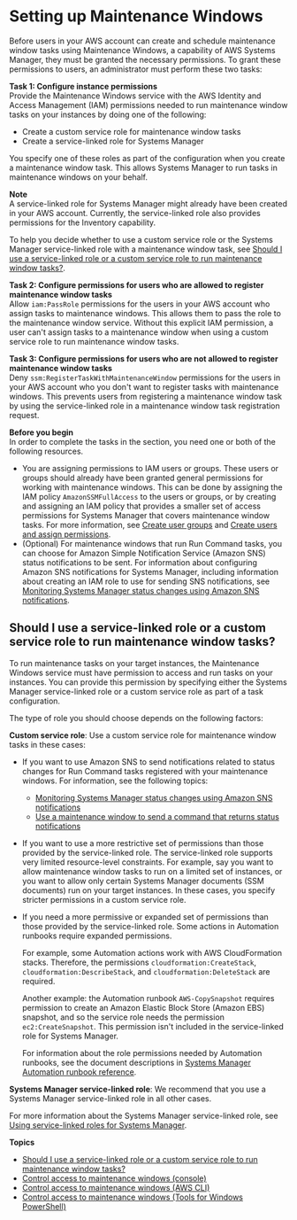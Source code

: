 # Setting up Maintenance Windows<a name="sysman-maintenance-permissions"></a>

Before users in your AWS account can create and schedule maintenance window tasks using Maintenance Windows, a capability of AWS Systems Manager, they must be granted the necessary permissions\. To grant these permissions to users, an administrator must perform these two tasks:

**Task 1: Configure instance permissions**  
Provide the Maintenance Windows service with the AWS Identity and Access Management \(IAM\) permissions needed to run maintenance window tasks on your instances by doing one of the following: 
+ Create a custom service role for maintenance window tasks
+ Create a service\-linked role for Systems Manager

You specify one of these roles as part of the configuration when you create a maintenance window task\. This allows Systems Manager to run tasks in maintenance windows on your behalf\.

**Note**  
A service\-linked role for Systems Manager might already have been created in your AWS account\. Currently, the service\-linked role also provides permissions for the Inventory capability\.

To help you decide whether to use a custom service role or the Systems Manager service\-linked role with a maintenance window task, see [Should I use a service\-linked role or a custom service role to run maintenance window tasks?](#maintenance-window-tasks-service-role)\.

**Task 2: Configure permissions for users who are allowed to register maintenance window tasks**  
Allow `iam:PassRole` permissions for the users in your AWS account who assign tasks to maintenance windows\. This allows them to pass the role to the maintenance window service\. Without this explicit IAM permission, a user can't assign tasks to a maintenance window when using a custom service role to run maintenance window tasks\. 

**Task 3: Configure permissions for users who are not allowed to register maintenance window tasks**  
Deny `ssm:RegisterTaskWithMaintenanceWindow` permissions for the users in your AWS account who you don't want to register tasks with maintenance windows\. This prevents users from registering a maintenance window task by using the service\-linked role in a maintenance window task registration request\.

**Before you begin**  
In order to complete the tasks in the section, you need one or both of the following resources\.
+ You are assigning permissions to IAM users or groups\. These users or groups should already have been granted general permissions for working with maintenance windows\. This can be done by assigning the IAM policy `AmazonSSMFullAccess` to the users or groups, or by creating and assigning an IAM policy that provides a smaller set of access permissions for Systems Manager that covers maintenance window tasks\. For more information, see [Create user groups](setup-create-users-nonadmin-groups.md) and [Create users and assign permissions](setup-create-users-nonadmin-users.md)\.
+ \(Optional\) For maintenance windows that run Run Command tasks, you can choose for Amazon Simple Notification Service \(Amazon SNS\) status notifications to be sent\. For information about configuring Amazon SNS notifications for Systems Manager, including information about creating an IAM role to use for sending SNS notifications, see [Monitoring Systems Manager status changes using Amazon SNS notifications](monitoring-sns-notifications.md)\.

## Should I use a service\-linked role or a custom service role to run maintenance window tasks?<a name="maintenance-window-tasks-service-role"></a>

To run maintenance tasks on your target instances, the Maintenance Windows service must have permission to access and run tasks on your instances\. You can provide this permission by specifying either the Systems Manager service\-linked role or a custom service role as part of a task configuration\.

The type of role you should choose depends on the following factors:

**Custom service role**: Use a custom service role for maintenance window tasks in these cases:
+ If you want to use Amazon SNS to send notifications related to status changes for Run Command tasks registered with your maintenance windows\. For information, see the following topics:
  + [Monitoring Systems Manager status changes using Amazon SNS notifications](monitoring-sns-notifications.md)
  + [Use a maintenance window to send a command that returns status notifications](monitoring-sns-mw-register.md)
+ If you want to use a more restrictive set of permissions than those provided by the service\-linked role\. The service\-linked role supports very limited resource\-level constraints\. For example, say you want to allow maintenance window tasks to run on a limited set of instances, or you want to allow only certain Systems Manager documents \(SSM documents\) run on your target instances\. In these cases, you specify stricter permissions in a custom service role\.
+ If you need a more permissive or expanded set of permissions than those provided by the service\-linked role\. Some actions in Automation runbooks require expanded permissions\.

  For example, some Automation actions work with AWS CloudFormation stacks\. Therefore, the permissions `cloudformation:CreateStack`, `cloudformation:DescribeStack`, and `cloudformation:DeleteStack` are required\. 

  Another example: the Automation runbook `AWS-CopySnapshot` requires permission to create an Amazon Elastic Block Store \(Amazon EBS\) snapshot, and so the service role needs the permission `ec2:CreateSnapshot`\. This permission isn't included in the service\-linked role for Systems Manager\. 

  For information about the role permissions needed by Automation runbooks, see the document descriptions in [Systems Manager Automation runbook reference](automation-documents-reference.md)\.

**Systems Manager service\-linked role**: We recommend that you use a Systems Manager service\-linked role in all other cases\.

For more information about the Systems Manager service\-linked role, see [Using service\-linked roles for Systems Manager](using-service-linked-roles.md)\.

**Topics**
+ [Should I use a service\-linked role or a custom service role to run maintenance window tasks?](#maintenance-window-tasks-service-role)
+ [Control access to maintenance windows \(console\)](sysman-maintenance-perm-console.md)
+ [Control access to maintenance windows \(AWS CLI\)](sysman-maintenance-perm-cli.md)
+ [Control access to maintenance windows \(Tools for Windows PowerShell\)](sysman-maintenance-perm-ps.md)